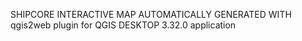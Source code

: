 SHIPCORE INTERACTIVE MAP
AUTOMATICALLY GENERATED WITH qgis2web plugin for QGIS DESKTOP 3.32.0 application
